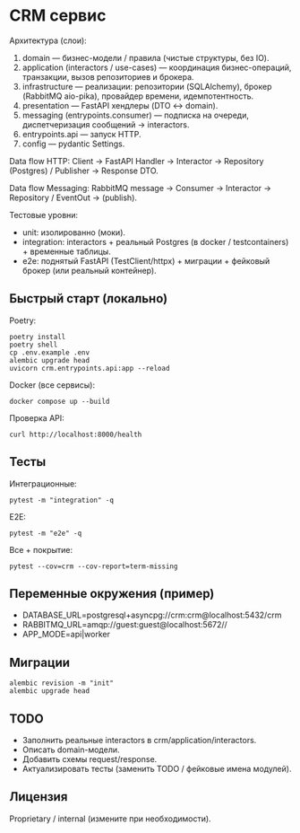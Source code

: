 # CRM сервис

Архитектура (слои):

1. domain — бизнес-модели / правила (чистые структуры, без IO).
2. application (interactors / use-cases) — координация бизнес-операций, транзакции, вызов репозиториев и брокера.
3. infrastructure — реализации: репозитории (SQLAlchemy), брокер (RabbitMQ aio-pika), провайдер времени, идемпотентность.
4. presentation — FastAPI хендлеры (DTO <-> domain).
5. messaging (entrypoints.consumer) — подписка на очереди, диспетчеризация сообщений -> interactors.
6. entrypoints.api — запуск HTTP.
7. config — pydantic Settings.

Data flow HTTP:
Client -> FastAPI Handler -> Interactor -> Repository (Postgres) / Publisher -> Response DTO.

Data flow Messaging:
RabbitMQ message -> Consumer -> Interactor -> Repository / EventOut -> (publish).

Тестовые уровни:

- unit: изолированно (моки).
- integration: interactors + реальный Postgres (в docker / testcontainers) + временные таблицы.
- e2e: поднятый FastAPI (TestClient/httpx) + миграции + фейковый брокер (или реальный контейнер).

## Быстрый старт (локально)

Poetry:

```
poetry install
poetry shell
cp .env.example .env
alembic upgrade head
uvicorn crm.entrypoints.api:app --reload
```

Docker (все сервисы):

```
docker compose up --build
```

Проверка API:

```
curl http://localhost:8000/health
```

## Тесты

Интеграционные:

```
pytest -m "integration" -q
```

E2E:

```
pytest -m "e2e" -q
```

Все + покрытие:

```
pytest --cov=crm --cov-report=term-missing
```

## Переменные окружения (пример)

- DATABASE_URL=postgresql+asyncpg://crm:crm@localhost:5432/crm
- RABBITMQ_URL=amqp://guest:guest@localhost:5672//
- APP_MODE=api|worker

## Миграции

```
alembic revision -m "init"
alembic upgrade head
```

## TODO

- Заполнить реальные interactors в crm/application/interactors.
- Описать domain-модели.
- Добавить схемы request/response.
- Актуализировать тесты (заменить TODO / фейковые имена модулей).

## Лицензия

Proprietary / internal (измените при необходимости).
